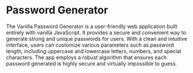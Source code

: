 # Password Generator

The Vanilla Password Generator is a user-friendly web application built entirely with vanilla JavaScript. It provides a secure and convenient way to generate strong and unique passwords for users. With a clean and intuitive interface, users can customize various parameters such as password length, including uppercase and lowercase letters, numbers, and special characters. The app employs a robust algorithm that ensures each password generated is highly secure and virtually impossible to guess.
